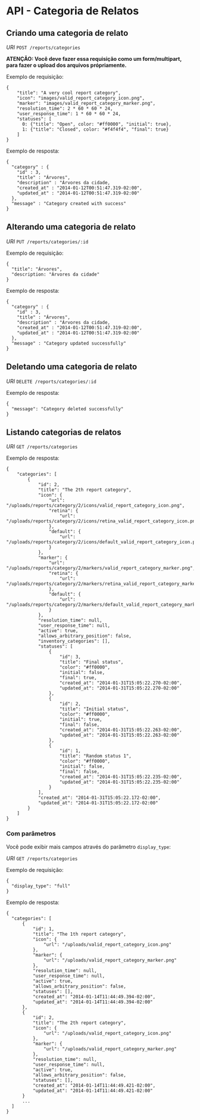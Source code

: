 # API - Categoria de Relatos

## Criando uma categoria de relato

*URI* `POST /reports/categories`

__ATENÇÃO: Você deve fazer essa requisição como
um form/multipart, para fazer o upload dos arquivos própriamente.__

Exemplo de requisição:

    {
        "title": "A very cool report category",
        "icon": "images/valid_report_category_icon.png",
        "marker": "images/valid_report_category_marker.png",
        "resolution_time": 2 * 60 * 60 * 24,
        "user_response_time": 1 * 60 * 60 * 24,
        "statuses": [
          0: {"title": "Open", color: "#ff0000", "initial": true},
          1: {"title": "Closed", color: "#f4f4f4", "final": true}
        ]
    }

Exemplo de resposta:

    {
      "category" : {
        "id" : 3,
        "title" : "Árvores",
        "description" : "Árvores da cidade,
        "created_at" : "2014-01-12T00:51:47.319-02:00",
        "updated_at" : "2014-01-12T00:51:47.319-02:00"
      },
      "message" : "Category created with success"
    }

## Alterando uma categoria de relato

*URI* `PUT /reports/categories/:id`

Exemplo de requisição:

    {
      "title": "Árvores",
      "description: "Árvores da cidade"
    }

Exemplo de resposta:

    {
      "category" : {
        "id" : 3,
        "title" : "Árvores",
        "description" : "Árvores da cidade,
        "created_at" : "2014-01-12T00:51:47.319-02:00",
        "updated_at" : "2014-01-12T00:51:47.319-02:00"
      },
      "message" : "Category updated successfully"
    }

## Deletando uma categoria de relato

*URI* `DELETE /reports/categories/:id`

Exemplo de resposta:

    {
      "message": "Category deleted successfully"
    }

## Listando categorias de relatos

*URI* `GET /reports/categories`

Exemplo de resposta:

    {
        "categories": [
            {
                "id": 2,
                "title": "The 2th report category",
                "icon": {
                    "url": "/uploads/reports/category/2/icons/valid_report_category_icon.png",
                    "retina": {
                        "url": "/uploads/reports/category/2/icons/retina_valid_report_category_icon.png"
                    },
                    "default": {
                        "url": "/uploads/reports/category/2/icons/default_valid_report_category_icon.png"
                    }
                },
                "marker": {
                    "url": "/uploads/reports/category/2/markers/valid_report_category_marker.png",
                    "retina": {
                        "url": "/uploads/reports/category/2/markers/retina_valid_report_category_marker.png"
                    },
                    "default": {
                        "url": "/uploads/reports/category/2/markers/default_valid_report_category_marker.png"
                    }
                },
                "resolution_time": null,
                "user_response_time": null,
                "active": true,
                "allows_arbitrary_position": false,
                "inventory_categories": [],
                "statuses": [
                    {
                        "id": 3,
                        "title": "Final status",
                        "color": "#ff0000",
                        "initial": false,
                        "final": true,
                        "created_at": "2014-01-31T15:05:22.270-02:00",
                        "updated_at": "2014-01-31T15:05:22.270-02:00"
                    },
                    {
                        "id": 2,
                        "title": "Initial status",
                        "color": "#ff0000",
                        "initial": true,
                        "final": false,
                        "created_at": "2014-01-31T15:05:22.263-02:00",
                        "updated_at": "2014-01-31T15:05:22.263-02:00"
                    },
                    {
                        "id": 1,
                        "title": "Random status 1",
                        "color": "#ff0000",
                        "initial": false,
                        "final": false,
                        "created_at": "2014-01-31T15:05:22.235-02:00",
                        "updated_at": "2014-01-31T15:05:22.235-02:00"
                    }
                ],
                "created_at": "2014-01-31T15:05:22.172-02:00",
                "updated_at": "2014-01-31T15:05:22.172-02:00"
            }
        ]
    }


### Com parâmetros

Você pode exibir mais campos através do parâmetro `display_type`:

*URI* `GET /reports/categories`

Exemplo de requisição:

    {
      "display_type": "full"
    }

Exemplo de resposta:

    {
      "categories": [
          {
              "id": 1,
              "title": "The 1th report category",
              "icon": {
                  "url": "/uploads/valid_report_category_icon.png"
              },
              "marker": {
                  "url": "/uploads/valid_report_category_marker.png"
              },
              "resolution_time": null,
              "user_response_time": null,
              "active": true,
              "allows_arbitrary_position": false,
              "statuses": [],
              "created_at": "2014-01-14T11:44:49.394-02:00",
              "updated_at": "2014-01-14T11:44:49.394-02:00"
          },
          {
              "id": 2,
              "title": "The 2th report category",
              "icon": {
                  "url": "/uploads/valid_report_category_icon.png"
              },
              "marker": {
                  "url": "/uploads/valid_report_category_marker.png"
              },
              "resolution_time": null,
              "user_response_time": null,
              "active": true,
              "allows_arbitrary_position": false,
              "statuses": [],
              "created_at": "2014-01-14T11:44:49.421-02:00",
              "updated_at": "2014-01-14T11:44:49.421-02:00"
          }
          ...
      ]
    }

